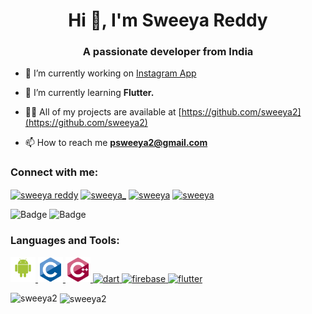 <h1 align="center">Hi 👋, I'm Sweeya Reddy</h1>
<h3 align="center">A passionate developer from India</h3>

- 🔭 I’m currently working on [Instagram App](https://github.com/sweeya2/Insta_App)

- 🌱 I’m currently learning **Flutter.**

- 👨‍💻 All of my projects are available at [https://github.com/sweeya2](https://github.com/sweeya2)

- 📫 How to reach me **psweeya2@gmail.com**

<h3 align="left">Connect with me:</h3>
<p align="left">
<a href="https://linkedin.com/in/sweeya reddy" target="blank"><img align="center" src="https://raw.githubusercontent.com/rahuldkjain/github-profile-readme-generator/master/src/images/icons/Social/linked-in-alt.svg" alt="sweeya reddy" height="30" width="40" /></a>
<a href="https://instagram.com/sweeya_" target="blank"><img align="center" src="https://raw.githubusercontent.com/rahuldkjain/github-profile-readme-generator/master/src/images/icons/Social/instagram.svg" alt="sweeya_" height="30" width="40" /></a>
<a href="https://www.codechef.com/users/sweeya" target="blank"><img align="center" src="https://static.uacdn.net/thumbnail/external-app-icons/ce4fd2180646452aa0b03c3ffa3ef8e2.png" alt="sweeya" height="30" width="40" /></a>
<a href="https://codeforces.com/profile/sweeya" target="blank"><img align="center" src="https://cdn.iconscout.com/icon/free/png-256/code-forces-3521352-2944796.png" alt="sweeya" height="30" width="30" /></a>
</p>

![Badge](https://cp-logo.vercel.app/codechef/sweeya?logo=true) 
![Badge](https://cp-logo.vercel.app/codeforces/sweeya?logo=true)

<h3 align="left">Languages and Tools:</h3>
<p align="left"> <a href="https://developer.android.com" target="_blank"> <img src="https://raw.githubusercontent.com/devicons/devicon/master/icons/android/android-original-wordmark.svg" alt="android" width="40" height="40"/> </a> <a href="https://www.cprogramming.com/" target="_blank"> <img src="https://raw.githubusercontent.com/devicons/devicon/master/icons/c/c-original.svg" alt="c" width="40" height="40"/> </a> <a href="https://www.w3schools.com/cpp/" target="_blank"> <img src="https://raw.githubusercontent.com/devicons/devicon/master/icons/cplusplus/cplusplus-original.svg" alt="cplusplus" width="40" height="40"/> </a> <a href="https://dart.dev" target="_blank"> <img src="https://www.vectorlogo.zone/logos/dartlang/dartlang-icon.svg" alt="dart" width="40" height="40"/> </a> <a href="https://firebase.google.com/" target="_blank"> <img src="https://www.vectorlogo.zone/logos/firebase/firebase-icon.svg" alt="firebase" width="40" height="40"/> </a> <a href="https://flutter.dev" target="_blank"> <img src="https://www.vectorlogo.zone/logos/flutterio/flutterio-icon.svg" alt="flutter" width="40" height="40"/> </a> </p>

<p><img align="left" src="https://github-readme-stats.vercel.app/api/top-langs?username=sweeya2&show_icons=true&locale=en&layout=compact" alt="sweeya2" /></p>

<p>&nbsp;<img align="center" src="https://github-readme-stats.vercel.app/api?username=sweeya2&show_icons=true&locale=en" alt="sweeya2" /></p>
